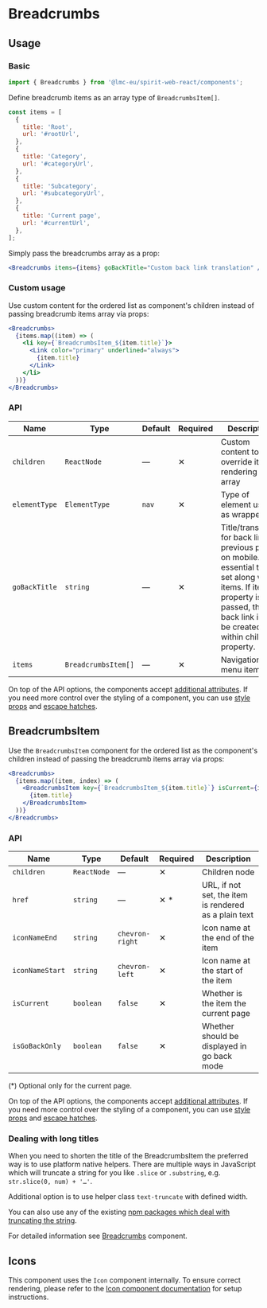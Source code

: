 # Breadcrumbs

## Usage

### Basic

```jsx
import { Breadcrumbs } from '@lmc-eu/spirit-web-react/components';
```

Define breadcrumb items as an array type of `BreadcrumbsItem[]`.

```jsx
const items = [
  {
    title: 'Root',
    url: '#rootUrl',
  },
  {
    title: 'Category',
    url: '#categoryUrl',
  },
  {
    title: 'Subcategory',
    url: '#subcategoryUrl',
  },
  {
    title: 'Current page',
    url: '#currentUrl',
  },
];
```

Simply pass the breadcrumbs array as a prop:

```jsx
<Breadcrumbs items={items} goBackTitle="Custom back link translation" />
```

### Custom usage

Use custom content for the ordered list as component's children instead of passing breadcrumb items array via props:

```jsx
<Breadcrumbs>
  {items.map((item) => (
    <li key={`BreadcrumbsItem_${item.title}`}>
      <Link color="primary" underlined="always">
        {item.title}
      </Link>
    </li>
  ))}
</Breadcrumbs>
```

### API

| Name          | Type                | Default | Required | Description                                                                                                                                                                                      |
| ------------- | ------------------- | ------- | -------- | ------------------------------------------------------------------------------------------------------------------------------------------------------------------------------------------------ |
| `children`    | `ReactNode`         | —       | ✕        | Custom content to override items rendering from array                                                                                                                                            |
| `elementType` | `ElementType`       | `nav`   | ✕        | Type of element used as wrapper                                                                                                                                                                  |
| `goBackTitle` | `string`            | —       | ✕        | Title/translation for back link to previous page on mobile. It's essential to be set along with items. If items property is not passed, the back link is to be created within children property. |
| `items`       | `BreadcrumbsItem[]` | —       | ✕        | Navigation menu items                                                                                                                                                                            |

On top of the API options, the components accept [additional attributes][readme-additional-attributes].
If you need more control over the styling of a component, you can use [style props][readme-style-props]
and [escape hatches][readme-escape-hatches].

## BreadcrumbsItem

Use the `BreadcrumbsItem` component for the ordered list as the component's children instead of passing the breadcrumb items array via props:

```jsx
<Breadcrumbs>
  {items.map((item, index) => (
    <BreadcrumbsItem key={`BreadcrumbsItem_${item.title}`} isCurrent={items.length === index - 1} href={item.url}>
      {item.title}
    </BreadcrumbsItem>
  ))}
</Breadcrumbs>
```

### API

| Name            | Type        | Default         | Required | Description                                           |
| --------------- | ----------- | --------------- | -------- | ----------------------------------------------------- |
| `children`      | `ReactNode` | —               | ✕        | Children node                                         |
| `href`          | `string`    | —               | ✕ \*     | URL, if not set, the item is rendered as a plain text |
| `iconNameEnd`   | `string`    | `chevron-right` | ✕        | Icon name at the end of the item                      |
| `iconNameStart` | `string`    | `chevron-left`  | ✕        | Icon name at the start of the item                    |
| `isCurrent`     | `boolean`   | `false`         | ✕        | Whether is the item the current page                  |
| `isGoBackOnly`  | `boolean`   | `false`         | ✕        | Whether should be displayed in go back mode           |

(\*) Optional only for the current page.

On top of the API options, the components accept [additional attributes][readme-additional-attributes].
If you need more control over the styling of a component, you can use [style props][readme-style-props]
and [escape hatches][readme-escape-hatches].

### Dealing with long titles

When you need to shorten the title of the BreadcrumbsItem the preferred way is to use platform native helpers.
There are multiple ways in JavaScript which will truncate a string for you like `.slice` or `.substring`, e.g. `str.slice(0, num) + '…'`.

Additional option is to use helper class `text-truncate` with defined width.

You can also use any of the existing [npm packages which deal with truncating the string][truncate-npm-search].

For detailed information see [Breadcrumbs][breadcrumbs] component.

## Icons

This component uses the `Icon` component internally. To ensure correct rendering,
please refer to the [Icon component documentation][web-react-icon-documentation] for setup instructions.

[breadcrumbs]: https://github.com/lmc-eu/spirit-design-system/blob/main/packages/web/src/scss/components/Breadcrumbs/README.md
[readme-additional-attributes]: https://github.com/lmc-eu/spirit-design-system/blob/main/packages/web-react/README.md#additional-attributes
[readme-escape-hatches]: https://github.com/lmc-eu/spirit-design-system/blob/main/packages/web-react/README.md#escape-hatches
[readme-style-props]: https://github.com/lmc-eu/spirit-design-system/blob/main/packages/web-react/README.md#style-props
[truncate-npm-search]: https://www.npmjs.com/search?q=truncate
[web-react-icon-documentation]: https://github.com/lmc-eu/spirit-design-system/blob/main/packages/web-react/src/components/Icon/README.md#-usage
